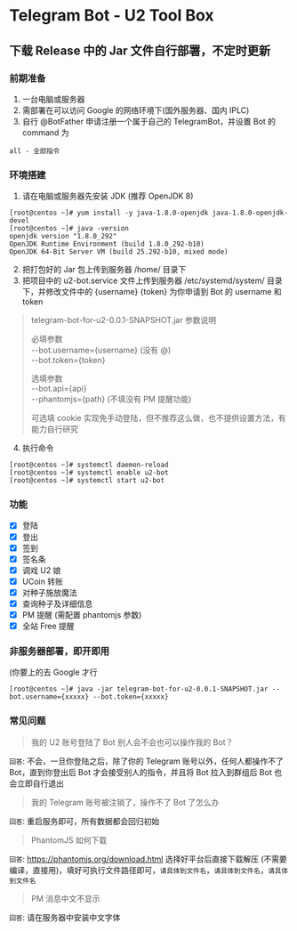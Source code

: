 # Telegram Bot - U2 Tool Box

## 下载 Release 中的 Jar 文件自行部署，不定时更新

### 前期准备
1. 一台电脑或服务器
2. 需部署在可以访问 Google 的网络环境下(国外服务器、国内 IPLC)
3. 自行 @BotFather 申请注册一个属于自己的 TelegramBot，并设置 Bot 的 command 为
```
all - 全部指令
```

### 环境搭建
1. 请在电脑或服务器先安装 JDK (推荐 OpenJDK 8)
```shell
[root@centos ~]# yum install -y java-1.8.0-openjdk java-1.8.0-openjdk-devel
[root@centos ~]# java -version
openjdk version "1.8.0_292"
OpenJDK Runtime Environment (build 1.8.0_292-b10)
OpenJDK 64-Bit Server VM (build 25.292-b10, mixed mode)
```
2. 把打包好的 Jar 包上传到服务器 /home/ 目录下
3. 把项目中的 u2-bot.service 文件上传到服务器 /etc/systemd/system/ 目录下，并修改文件中的 {username} {token} 为你申请到 Bot 的 username 和 token

> telegram-bot-for-u2-0.0.1-SNAPSHOT.jar 参数说明
> 
> 必填参数  
> --bot.username={username} (没有 @)  
> --bot.token={token}
> 
> 选填参数  
> --bot.api={api}  
> --phantomjs={path} (不填没有 PM 提醒功能)
> 
> 可选填 cookie 实现免手动登陆，但不推荐这么做，也不提供设置方法，有能力自行研究

4. 执行命令
```shell
[root@centos ~]# systemctl daemon-reload
[root@centos ~]# systemctl enable u2-bot
[root@centos ~]# systemctl start u2-bot
```

### 功能
- [x] 登陆
- [x] 登出
- [x] 签到
- [x] 签名条
- [x] 调戏 U2 娘
- [x] UCoin 转账
- [x] 对种子施放魔法
- [x] 查询种子及详细信息
- [x] PM 提醒 (需配置 phantomjs 参数)
- [x] 全站 Free 提醒

### 非服务器部署，即开即用
(你要上的去 Google 才行
```shell
[root@centos ~]# java -jar telegram-bot-for-u2-0.0.1-SNAPSHOT.jar --bot.username={xxxxx} --bot.token={xxxxx}
```

### 常见问题
> 我的 U2 账号登陆了 Bot 别人会不会也可以操作我的 Bot？

`回答`: 不会，一旦你登陆之后，除了你的 Telegram 账号以外，任何人都操作不了 Bot，直到你登出后 Bot 才会接受别人的指令，并且将 Bot 拉入到群组后 Bot 也会立即自行退出

> 我的 Telegram 账号被注销了，操作不了 Bot 了怎么办

`回答`: 重启服务即可，所有数据都会回归初始

> PhantomJS 如何下载

`回答`: https://phantomjs.org/download.html 选择好平台后直接下载解压 (不需要编译，直接用)，填好可执行文件路径即可，`请具体到文件名`，`请具体到文件名`，`请具体到文件名`

> PM 消息中文不显示

`回答`: 请在服务器中安装中文字体
